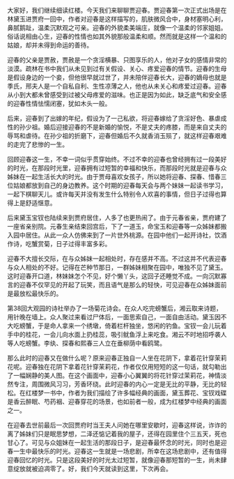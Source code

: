 
大家好，我们继续细读红楼。今天我们来聊聊贾迎春。贾迎春第一次正式出场是在林黛玉进贾府一回中，作者对迎春是这样描写的，肌肤微风合中，身材塞明心利，鼻腻鹅趾，温柔沉默观之可亲。迎春的外貌柔美端庄，就像一个温柔的邻家姐姐。俗话说相由心生，迎春的性情也如其外貌那般温柔和顺。然而就是这样一个温和的姑娘，却并未得到命运的善待。

迎春的父亲是贾赦，贾赦是一个贪淫横暴、只图享乐的人，他对子女的感情非常的淡漠。疏林在书中我们从未见到过有关假设、关心、疼爱迎春的情节。迎春的生母是假设身边的一个妾，但他很早就过世了，并未陪伴迎春长大，迎春的嫡母也就是季氏，邢夫人是一个自私自利、生性凉薄之人，他也从未关心和疼爱过迎春。迎春从小到大都未曾感受到过被父母疼爱的滋味。也正是因为如此，缺乏底气和安全感的迎春性情怯懦闭塞，犹如木头一般。

后来，迎春到了出嫁的年纪，假设为了一己私欲，将迎春嫁给了贪淫好色、暴虐成性的孙少祖。婚后迎接迎春的不是新婚的愉悦，不是丈夫的疼膝，而是来自丈夫的辱骂和虐待。在孙少祖的折磨下，迎春但婚后不久就香消玉殒了，就这样迎春艰难的走完了悲惨的一生。

回顾迎春这一生，不幸一词似乎贯穿始终。不过不幸的迎春也曾经拥有过一段美好的时光，在那段时光里，迎春拥有过短暂的幸福和快乐，而那段时光就是迎春与众姊妹在一起生活长大的时光。由于贾母喜欢女孩子，所以她将迎春、探春、惜春三位姑娘都放到自己的身边教养。这个时期的迎春每天会与两个妹妹一起读书学习，一起下棋聊天儿。或许每天并没有发生什么特别令人欢喜的事情，但日子过得也算得上是舒适惬意。

后来黛玉宝钗也陆续来到贾府居住，人多了也更热闹了。由于元春省亲，贾府建了一座省亲别院。元春生亲结束回宫后，下了一道玉，命宝玉和迎春等一众姊妹都搬入园中居住。从此一众人仿佛来到了一片世外桃源。在园中他们一起开诗社，饮酒作诗，吃蟹赏菊，日子过得丰富多彩。

迎春不大擅长交际，在与众姊妹一起相处时，存在感并不高。不过这并不代表迎春与众人相处的不好。记得在芒种节那日，一群姊妹相聚在园中，唯独不见了黛玉。这时迎春开口道，林妹妹怎个不见，好个懒丫头，这回子还睡觉不成。一向沉默寡言的迎春不仅罕见的开起了玩笑，而且语气是那么的轻快，可见迎春在众姊妹面前是最放松最快乐的。

第38回大观园的诗社举办了一场菊花诗会。在众人吃完螃蟹后，湘云取来诗题，用针晚在墙上。众人聚过来看过尸体后，一面思索自己，一面自由活动。黛玉因不大吃螃蟹，于是命人拿来一个绣墩，倚着栏杆独坐，悠闲的钓鱼。宝钗一会儿玩着手中的桂花，一会儿向水面上扔桂蕊，吸引鱿鱼浮上来吃食。湘云不时地招呼袭人等人吃螃蟹。李纨、探春和熙春三人立在垂柳荫中看鸥鹭。

那么此时的迎春又在做什么呢？原来迎春正独自一人坐在花阴下，拿着花针穿茉莉花呢。迎春独在花阴下拿着花针穿茉莉花，作者仅仅用短短的这一句话，就勾勒出了一幅娴静的美人图。在这个画面中，迎春小心翼翼的将花针穿过茉莉花，神情淡然专注，周围微风习习，芳香环绕。此时迎春的内心一定是无比的平静，无比的轻松。在红楼梦一书中，作者为我们描绘了许多幅经典的画面，黛玉葬花、宝钗戏碟是香云醉眠、芍药裀、迎春穿花的场景，也如前者一般，成为红楼梦中经典的画面之一。

在迎春去世前最后一次回贾府时当王夫人问她在哪里安歇时，迎春这样说，诈诈的离了姊妹们只是眠思梦想，二泽还惦记着我的屋子，还得在园里住个三五天，死也甘心了。可见与众姐妹在一起生活的那段日子，是迎春最怀念的时光，同时也是迎春一生中最快乐的时光。迎春这一生就是一场悲剧，所幸在这场悲剧中，还有值得迎春回忆的时光。只是这段美好的时光太过短暂，就像迎春那短暂的一生，尚未肆意绽放就被迫凋零了。好，我们今天就读到这里，下次再会。


